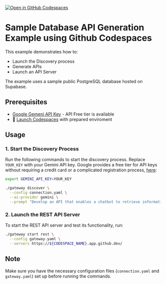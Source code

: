 <a href='https://codespaces.new/centralmind/sample_databases'><img src='https://github.com/codespaces/badge.svg' alt='Open in GitHub Codespaces' style='max-width: 100%;'></a>

# Sample Database API Generation Example using Github Codespaces

This example demonstrates how to:

- Launch the Discovery process
- Generate APIs
- Launch an API Server

The example uses a sample public PostgreSQL database hosted on Supabase.

## Prerequisites

- <a href="https://aistudio.google.com/apikey">Google Gemeni API Key</a> - API Free tier is available
- 🚀 <a href="https://codespaces.new/centralmind/sample_databases>">Launch Codespaces</a> with prepared enviroment

## Usage

### 1. Start the Discovery Process

Run the following commands to start the discovery process. Replace `YOUR_KEY` with your Gemini API key.
Google provides a free tier for API keys without requiring a credit card or a complicated registration process, <a href="https://aistudio.google.com/apikey">here</a>:

```bash
export GEMINI_API_KEY=YOUR_KEY
```

```bash
./gateway discover \
  --config connection.yaml \
  --ai-provider gemini \
  --prompt "Develop an API that enables a chatbot to retrieve information about data. Try to place yourself as analyst and think what kind of data you will require, based on that come up with useful API methods for that"
```

### 2. Launch the REST API Server

To start the REST API server and test its functionality, run:

```bash
./gateway start rest \
  --config gateway.yaml \
  --servers https://${CODESPACE_NAME}.app.github.dev/
```

## Note

Make sure you have the necessary configuration files (`connection.yaml` and `gateway.yaml`) set up before running the commands.
